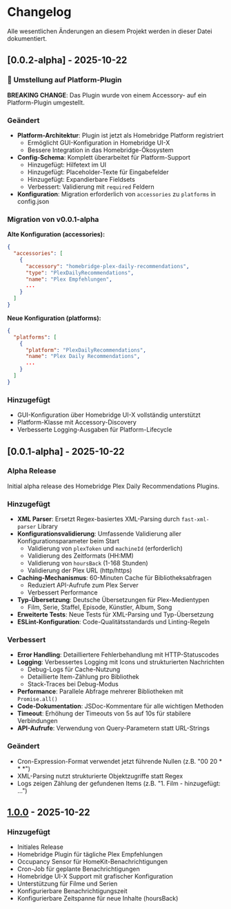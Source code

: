 # Changelog

Alle wesentlichen Änderungen an diesem Projekt werden in dieser Datei dokumentiert.

## [0.0.2-alpha] - 2025-10-22

### 🎯 Umstellung auf Platform-Plugin

**BREAKING CHANGE**: Das Plugin wurde von einem Accessory- auf ein Platform-Plugin umgestellt.

### Geändert

- **Platform-Architektur**: Plugin ist jetzt als Homebridge Platform registriert
  - Ermöglicht GUI-Konfiguration in Homebridge UI-X
  - Bessere Integration in das Homebridge-Ökosystem
- **Config-Schema**: Komplett überarbeitet für Platform-Support
  - Hinzugefügt: Hilfetext im UI
  - Hinzugefügt: Placeholder-Texte für Eingabefelder
  - Hinzugefügt: Expandierbare Fieldsets
  - Verbessert: Validierung mit `required` Feldern
- **Konfiguration**: Migration erforderlich von `accessories` zu `platforms` in config.json

### Migration von v0.0.1-alpha

**Alte Konfiguration (accessories):**

```json
{
  "accessories": [
    {
      "accessory": "homebridge-plex-daily-recommendations",
      "type": "PlexDailyRecommendations",
      "name": "Plex Empfehlungen",
      ...
    }
  ]
}
```

**Neue Konfiguration (platforms):**

```json
{
  "platforms": [
    {
      "platform": "PlexDailyRecommendations",
      "name": "Plex Daily Recommendations",
      ...
    }
  ]
}
```

### Hinzugefügt

- GUI-Konfiguration über Homebridge UI-X vollständig unterstützt
- Platform-Klasse mit Accessory-Discovery
- Verbesserte Logging-Ausgaben für Platform-Lifecycle

## [0.0.1-alpha] - 2025-10-22

### Alpha Release

Initial alpha release des Homebridge Plex Daily Recommendations Plugins.

### Hinzugefügt

- **XML Parser**: Ersetzt Regex-basiertes XML-Parsing durch `fast-xml-parser` Library
- **Konfigurationsvalidierung**: Umfassende Validierung aller Konfigurationsparameter beim Start
  - Validierung von `plexToken` und `machineId` (erforderlich)
  - Validierung des Zeitformats (HH:MM)
  - Validierung von `hoursBack` (1-168 Stunden)
  - Validierung der Plex URL (http/https)
- **Caching-Mechanismus**: 60-Minuten Cache für Bibliotheksabfragen
  - Reduziert API-Aufrufe zum Plex Server
  - Verbessert Performance
- **Typ-Übersetzung**: Deutsche Übersetzungen für Plex-Medientypen
  - Film, Serie, Staffel, Episode, Künstler, Album, Song
- **Erweiterte Tests**: Neue Tests für XML-Parsing und Typ-Übersetzung
- **ESLint-Konfiguration**: Code-Qualitätsstandards und Linting-Regeln

### Verbessert

- **Error Handling**: Detailliertere Fehlerbehandlung mit HTTP-Statuscodes
- **Logging**: Verbessertes Logging mit Icons und strukturierten Nachrichten
  - Debug-Logs für Cache-Nutzung
  - Detaillierte Item-Zählung pro Bibliothek
  - Stack-Traces bei Debug-Modus
- **Performance**: Parallele Abfrage mehrerer Bibliotheken mit `Promise.all()`
- **Code-Dokumentation**: JSDoc-Kommentare für alle wichtigen Methoden
- **Timeout**: Erhöhung der Timeouts von 5s auf 10s für stabilere Verbindungen
- **API-Aufrufe**: Verwendung von Query-Parametern statt URL-Strings

### Geändert

- Cron-Expression-Format verwendet jetzt führende Nullen (z.B. "00 20 \* \* \*")
- XML-Parsing nutzt strukturierte Objektzugriffe statt Regex
- Logs zeigen Zählung der gefundenen Items (z.B. "1. Film - hinzugefügt: ...")

## [1.0.0] - 2025-10-22

### Hinzugefügt

- Initiales Release
- Homebridge Plugin für tägliche Plex Empfehlungen
- Occupancy Sensor für HomeKit-Benachrichtigungen
- Cron-Job für geplante Benachrichtigungen
- Homebridge UI-X Support mit grafischer Konfiguration
- Unterstützung für Filme und Serien
- Konfigurierbare Benachrichtigungszeit
- Konfigurierbare Zeitspanne für neue Inhalte (hoursBack)

[1.1.0]: https://github.com/your-repo/compare/v1.0.0...v1.1.0
[1.0.0]: https://github.com/your-repo/releases/tag/v1.0.0
